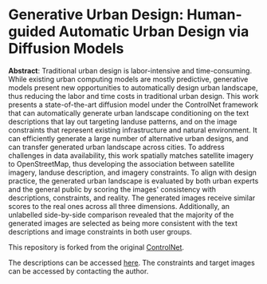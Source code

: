 # Generative Urban Design: Human-guided Automatic Urban Design via Diffusion Models

**Abstract**: Traditional urban design is labor-intensive and time-consuming. While existing urban computing models are mostly predictive, generative models present new opportunities to automatically design urban landscape, thus reducing the labor and time costs in traditional urban design. This work presents a state-of-the-art diffusion model under the ControlNet framework that can automatically generate urban landscape conditioning on the text descriptions that lay out targeting landuse patterns, and on the image constraints that represent existing infrastructure and natural environment. It can efficiently generate a large number of alternative urban designs, and can transfer generated urban landscape across cities. To address challenges in data availability, this work spatially matches satellite imagery to OpenStreetMap, thus developing the association between satellite imagery, landuse description, and imagery constraints. To align with design practice, the generated urban landscape is evaluated by both urban experts and the general public by scoring the images' consistency with descriptions, constraints, and reality. The generated images receive similar scores to the real ones across all three dimensions. Additionally, an unlabelled side-by-side comparison revealed that the majority of the generated images are selected as being more consistent with the text descriptions and image constraints in both user groups.

This repository is forked from the original [ControlNet](https://github.com/lllyasviel/ControlNet).

The descriptions can be accessed [here](https://drive.google.com/drive/folders/1tdgVxU8wpZe-i6l6SjkQrc186fBkf_0m?usp=sharing).
The constraints and target images can be accessed by contacting the author.

